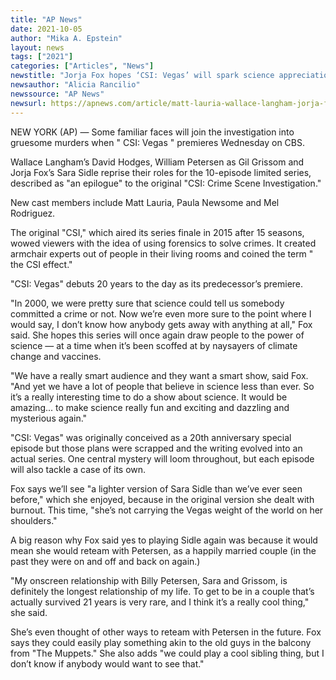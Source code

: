```yaml
---
title: "AP News"
date: 2021-10-05
author: "Mika A. Epstein"
layout: news
tags: ["2021"]
categories: ["Articles", "News"]
newstitle: "Jorja Fox hopes ‘CSI: Vegas’ will spark science appreciation"
newsauthor: "Alicia Rancilio"
newssource: "AP News"
newsurl: https://apnews.com/article/matt-lauria-wallace-langham-jorja-fox-william-petersen-forensics-4e1d5990b99d4d5ce41828cc88c5d8e6
---
```


NEW YORK (AP) — Some familiar faces will join the investigation into gruesome murders when " CSI: Vegas " premieres Wednesday on CBS.

Wallace Langham’s David Hodges, William Petersen as Gil Grissom and Jorja Fox’s Sara Sidle reprise their roles for the 10-episode limited series, described as "an epilogue" to the original "CSI: Crime Scene Investigation."

New cast members include Matt Lauria, Paula Newsome and Mel Rodriguez.

The original "CSI," which aired its series finale in 2015 after 15 seasons, wowed viewers with the idea of using forensics to solve crimes. It created armchair experts out of people in their living rooms and coined the term " the CSI effect."

"CSI: Vegas" debuts 20 years to the day as its predecessor’s premiere.

"In 2000, we were pretty sure that science could tell us somebody committed a crime or not. Now we’re even more sure to the point where I would say, I don’t know how anybody gets away with anything at all," Fox said. She hopes this series will once again draw people to the power of science — at a time when it’s been scoffed at by naysayers of climate change and vaccines.

"We have a really smart audience and they want a smart show, said Fox. "And yet we have a lot of people that believe in science less than ever. So it’s a really interesting time to do a show about science. It would be amazing... to make science really fun and exciting and dazzling and mysterious again."

"CSI: Vegas" was originally conceived as a 20th anniversary special episode but those plans were scrapped and the writing evolved into an actual series. One central mystery will loom throughout, but each episode will also tackle a case of its own.

Fox says we’ll see "a lighter version of Sara Sidle than we’ve ever seen before," which she enjoyed, because in the original version she dealt with burnout. This time, "she’s not carrying the Vegas weight of the world on her shoulders."

A big reason why Fox said yes to playing Sidle again was because it would mean she would reteam with Petersen, as a happily married couple (in the past they were on and off and back on again.)

"My onscreen relationship with Billy Petersen, Sara and Grissom, is definitely the longest relationship of my life. To get to be in a couple that’s actually survived 21 years is very rare, and I think it’s a really cool thing," she said.

She’s even thought of other ways to reteam with Petersen in the future. Fox says they could easily play something akin to the old guys in the balcony from "The Muppets." She also adds "we could play a cool sibling thing, but I don’t know if anybody would want to see that."
